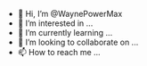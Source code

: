 - 👋 Hi, I’m @WaynePowerMax
- 👀 I’m interested in ...
- 🌱 I’m currently learning ...
- 💞️ I’m looking to collaborate on ...
- 📫 How to reach me ...

<!---
WaynePowerMax/WaynePowerMax is a ✨ special ✨ repository because its `README.md` (this file) appears on your GitHub profile.
You can click the Preview link to take a look at your changes.
--->
